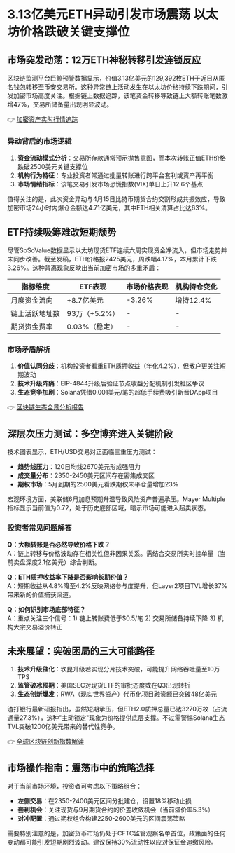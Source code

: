 # 3.13亿美元ETH异动引发市场震荡 以太坊价格跌破关键支撑位

## 市场突发动荡：12万ETH神秘转移引发连锁反应

区块链监测平台巨鲸预警数据显示，价值3.13亿美元的129,392枚ETH于近日从匿名钱包转移至币安交易所。这种异常链上活动发生在以太坊价格持续下跌期间，引发加密市场高度关注。根据链上数据追踪，该笔资金转移导致链上大额转账笔数激增47%，交易所储备量出现明显波动。

👉 [加密资产实时行情追踪](https://bit.ly/okx_welcome)

### 异动背后的市场逻辑
1. **资金流动模式分析**：交易所存款通常预示抛售意图，而本次转账正值ETH价格跌破2500美元关键支撑位
2. **机构行为特征**：专业投资者常通过批量转账进行跨平台套利或资产再平衡
3. **市场情绪指标**：该笔交易引发市场恐慌指数(VIX)单日上升12.6个基点

值得关注的是，此次资金异动与4月15日比特币期货合约交割形成共振效应，导致加密市场24小时内爆仓金额达4.71亿美元，其中ETH相关清算占比达63%。

## ETF持续吸筹难改短期颓势

尽管SoSoValue数据显示以太坊现货ETF连续六周实现资金净流入，但市场走势并未同步改善。截至发稿，ETH价格报2425美元，周跌幅4.17%，本月累计下跌3.26%。这种背离现象反映出当前加密市场的多重矛盾：

| 指标维度       | ETF表现          | 市场价格表现     | 机构持仓变化     |
|----------------|------------------|------------------|------------------|
| 月度资金流向   | +8.7亿美元       | -3.26%           | 增持12.4%        |
| 链上活跃地址数 | 93万（+5.2%）    | -                | -                |
| 期货资金费率   | 0.03%（稳定）    | -                | -                |

### 市场矛盾解析
1. **价值认同分歧**：机构投资者看重ETH质押收益（年化4.2%），但散户更关注短期波动
2. **技术升级阵痛**：EIP-4844升级后验证节点收益分配机制引发社区争议
3. **生态竞争加剧**：Solana凭借0.001美元/笔的超低手续费吸引新晋DApp项目

👉 [区块链生态全景分析报告](https://bit.ly/okx_welcome)

## 深层次压力测试：多空博弈进入关键阶段

技术图表显示，ETH/USD交易对正面临三重压力测试：
- **趋势线压力**：120日均线2670美元形成强阻力
- **成交量分布**：2350-2450美元区间存在密集成交区
- **期权市场**：5月到期的2500美元看跌期权未平仓量增加23%

宏观环境方面，美联储6月加息预期升温导致风险资产普遍承压。Mayer Multiple指标显示当前值为0.72，处于历史底部区域，暗示市场可能进入超卖状态。

### 投资者常见问题解答
**Q：大额转账是否必然导致价格下跌？**  
A：链上转移与价格波动存在相关性但非因果关系。需结合交易所实时挂单量（当前卖盘深度2.1亿美元）综合判断。

**Q：ETH质押收益率下降是否影响长期价值？**  
A：短期收益从4.8%降至4.2%反映网络参与度提升，但Layer2项目TVL增长37%带来新的价值捕获渠道。

**Q：如何识别市场底部特征？**  
A：重点关注三个信号：1) 链上转账费低于$0.5/笔 2) 交易所储备持续下降 3) 机构大宗交易溢价转正

## 未来展望：突破困局的三大可能路径

1. **技术升级催化**：坎昆升级若实现分片技术突破，可能提升网络吞吐量至10万TPS
2. **监管破冰预期**：美国SEC对现货ETF的审批态度或在Q3出现转折
3. **生态创新爆发**：RWA（现实世界资产）代币化项目融资额已突破48亿美元

渣打银行最新研报指出，虽然短期承压，但ETH2.0质押总量已达3270万枚（占流通量27.3%），这种"主动锁定"现象为价格提供底层支撑。不过需警惕Solana生态TVL突破1200亿美元带来的替代性竞争。

👉 [全球区块链创新指数解读](https://bit.ly/okx_welcome)

## 市场操作指南：震荡市中的策略选择

对于当前市场环境，投资者可考虑以下策略组合：
- **左侧交易**：在2350-2400美元区间分批建仓，设置18%移动止损
- **套利机会**：关注现货与9月期货合约的价差收敛机会（当前溢价率5.3%）
- **对冲配置**：通过期权组合构建2250-2600美元的区间震荡策略

需要特别注意的是，加密货币市场仍处于CFTC监管观察名单首位，政策面的任何变动都可能引发短期剧烈波动。建议保持30%流动性以应对保证金追缴风险。